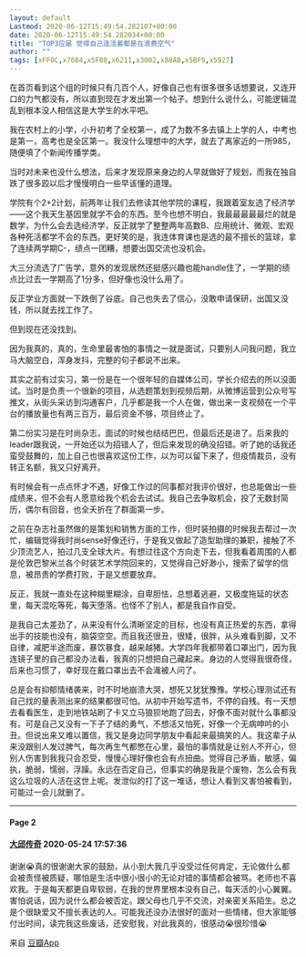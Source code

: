 ```yaml
---
layout: default
Lastmod: 2020-06-12T15:49:54.282107+00:00
date: 2020-06-12T15:49:54.282034+00:00
title: "TOP3应届 觉得自己连活着都是在浪费空气"
author: ""
tags: [xFF0C,x7684,x5F88,x6211,x3002,x88AB,x5BF9,x5927]
---
```


在首页看到这个组的时候只有几百个人，好像自己也有很多很多话想要说，又连开口的力气都没有，所以直到现在才发出第一个帖子。想到什么说什么，可能逻辑混乱到根本没人相信这是大学生的水平吧。

我在农村上的小学，小升初考了全校第一，成了为数不多去镇上上学的人，中考也是第一，高考也是全区第一。我没什么理想中的大学，就去了离家近的一所985，随便填了个新闻传播学类。

当时对未来也没什么想法，后来才发现原来身边的人早就做好了规划，而我在独自跌了很多跤以后才慢慢明白一些早该懂的道理。

学院有个2+2计划，前两年让我们去修读其他学院的课程，我跟着室友选了经济学——这个我天生基因里就学不会的东西。至今也想不明白，我最最最最最烂的就是数学，为什么会去选经济学，反正就学了整整两年高数B、应用统计、微观、宏观各种死活都学不会的东西。更好笑的是，我连体育课也是选的最不擅长的篮球，拿了连续两学期C-，绩点一团糟，想要出国交流也没机会。

大三分流选了广告学，意外的发现居然还挺感兴趣也能handle住了，一学期的绩点比过去一学期高了1分多，但好像也没什么用了。

反正学业方面就一下跌倒了谷底。自己也失去了信心，没敢申请保研，出国又没钱，所以就去找工作了。

但到现在还没找到。

因为我真的，真的，生命里最害怕的事情之一就是面试，只要别人问我问题，我立马大脑空白，浑身发抖，完整的句子都说不出来。

其实之前有过实习，第一份是在一个很年轻的自媒体公司，学长介绍去的所以没面试。当时是负责一个很新的项目，从选题策划到视频后期，从微博运营到公众号写推文，从街头采访到沟通客户，几乎都是我一个人在做，做出来一支视频在一个平台的播放量也有两三百万，最后资金不够，项目终止了。

第二份实习是在时尚杂志，面试的时候也结结巴巴，但最后还是进了。后来我的leader跟我说，一开始还以为招错人了，但后来发现的确没招错。听了她的话我还蛮受鼓舞的，加上自己也很喜欢这份工作，以为可以留下来了，但疫情裁员，没有转正名额，我又只好离开。

有时候会有一点点怀才不遇，好像工作过的同事都对我评价很好，也总能做出一些成绩来，但不会有人愿意给我个机会去试试。我自己去争取机会，投了无数封简历，偶尔有回音，也全夭折在了群面第一步。

之前在杂志社虽然做的是策划和销售方面的工作，但时装拍摄的时候我去帮过一次忙，编辑觉得我时尚sense好像还行，于是我又做起了造型助理的兼职，接触了不少顶流艺人，拍过几支全球大片。有想过往这个方向走下去，但我看着周围的人都是伦敦巴黎米兰各个时装艺术学院回来的，又觉得自己好渺小，搜索了留学的信息，被昂贵的学费打败，于是又想要放弃。

反正，我就一直处在这种糊里糊涂，自卑胆怯，总想着逃避，又极度拖延的状态里，每天混吃等死，每天堕落。也怪不了别人，都是我自作自受。

是我自己太差劲了，从来没有什么清晰坚定的目标，也没有真正热爱的东西，拿得出手的技能也没有，脑袋空空。而且我还很丑，很矮，很胖，从头难看到脚，又不自律，减肥半途而废，暴饮暴食，越来越猪。大学四年我都带着口罩出门，因为我连镜子里的自己都没办法看，我真的只想把自己藏起来。身边的人觉得我很奇怪，后来也习惯了，幸好现在戴口罩出去不会渽被人问了。

总是会有抑郁情绪袭来，时不时地崩溃大哭，想死又犹犹豫豫。学校心理测试还有自己找的量表测出来的结果都很可怕。从初中开始写遗书，不停的自残。有一天想去看看医生，走到地铁站刷了卡又立马狼狈地跑了回去，好像不面对就什么事都没有。可是自己又没有一下子了结的勇气，不想活又怕死，好像一个无病呻吟的小丑。但说出来又难以置信，我又是身边同学朋友中看起来最搞笑的人。我这辈子从来没跟别人发过脾气，每次再生气都憋在心里，最怕的事情就是让别人不开心，但别人伤害到我我只会忍受，慢慢心理好像也会有点扭曲。觉得自己矛盾，敏感，偏执，脆弱，懦弱，浮躁。永远在否定自己，但事实的确是我是个废物，怎么会有我这么垃圾的人活在这世上呢。发泄似的打了这一堆话，想让人看到又害怕被看到，可能过一会儿就删了。

* * *

#### Page 2

#### [大邱传奇](https://www.douban.com/people/153882059/) 2020-05-24 17:57:36

谢谢😭真的很谢谢大家的鼓励，从小到大我几乎没受过任何肯定，无论做什么都会被责怪被质疑，哪怕是生活中很小很小的无论对错的事情都会被骂。老师也不喜欢我。于是每天都更自卑软弱，在我的世界里根本没有自己，每天活的小心翼翼。害怕说话，因为说什么都会被否定。跟父母也几乎不交流，对亲密关系陌生。总之是个很缺爱又不擅长表达的人。可能我还没办法很好的面对一些情绪，但大家能够付出时间，读完我这些废话，还安慰我，对此我真的，很感动😭很珍惜😭

来自 [豆瓣App](/doubanapp/app?channel=from_group_topic)

